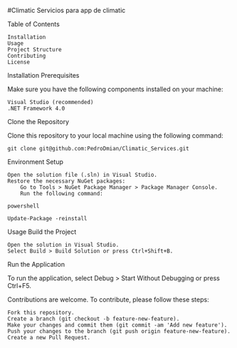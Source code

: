 #Climatic
Servicios para app de climatic 

Table of Contents

    Installation
    Usage
    Project Structure
    Contributing
    License

Installation
Prerequisites

Make sure you have the following components installed on your machine:

    Visual Studio (recommended)
    .NET Framework 4.0

Clone the Repository

Clone this repository to your local machine using the following command:

`git clone git@github.com:PedroDmian/Climatic_Services.git`

Environment Setup

    Open the solution file (.sln) in Visual Studio.
    Restore the necessary NuGet packages:
        Go to Tools > NuGet Package Manager > Package Manager Console.
        Run the following command:

    powershell

    Update-Package -reinstall

Usage
Build the Project

    Open the solution in Visual Studio.
    Select Build > Build Solution or press Ctrl+Shift+B.

Run the Application

To run the application, select Debug > Start Without Debugging or press Ctrl+F5.

Contributions are welcome. To contribute, please follow these steps:

    Fork this repository.
    Create a branch (git checkout -b feature-new-feature).
    Make your changes and commit them (git commit -am 'Add new feature').
    Push your changes to the branch (git push origin feature-new-feature).
    Create a new Pull Request.

